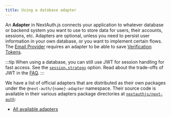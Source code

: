 ```yaml
---
title: Using a database adapter
---
```


An **Adapter** in NextAuth.js connects your application to whatever database or backend system you want to use to store data for users, their accounts, sessions, etc. Adapters are optional, unless you need to persist user information in your own database, or you want to implement certain flows. The [Email Provider](/getting-started/email-tutorial) requires an adapter to be able to save [Verification Tokens](/reference/adapters/models#verification-token).

:::tip
When using a database, you can still use JWT for session handling for fast access. See the [`session.strategy`](/reference/configuration/auth-config#session) option. Read about the trade-offs of JWT in the [FAQ](/concepts/faq#json-web-tokens).
:::

We have a list of official adapters that are distributed as their own packages under the `@next-auth/{name}-adapter` namespace. Their source code is available in their various adapters package directories at [`nextauthjs/next-auth`](https://github.com/nextauthjs/next-auth/tree/main/packages):

- [All available adapters](/reference/adapters/overview)
